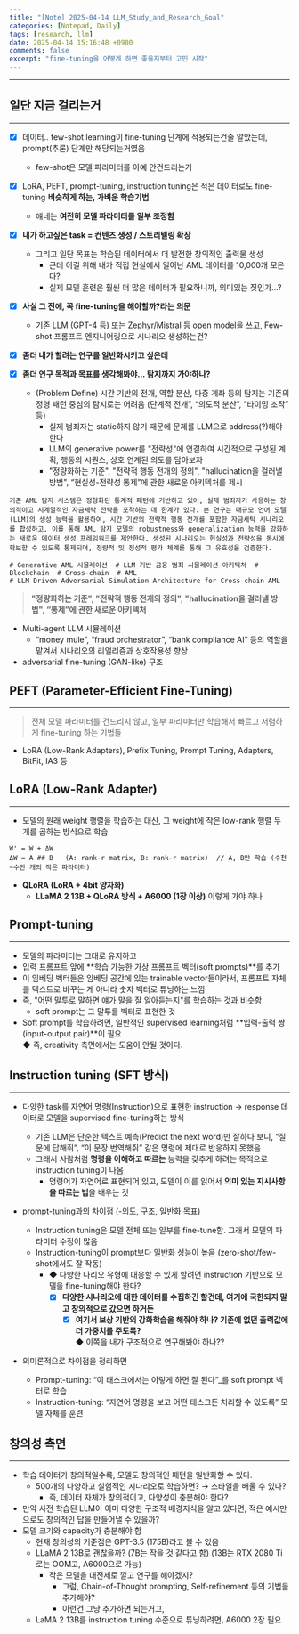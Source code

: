 ```yaml
---
title: "[Note] 2025-04-14 LLM_Study_and_Research_Goal"
categories: [Notepad, Daily]
tags: [research, llm]
date: 2025-04-14 15:16:48 +0900
comments: false
excerpt: "fine-tuning을 어떻게 하면 좋을지부터 고민 시작"
--- 
```

---


## 일단 지금 걸리는거
---
- [x] 데이터.. few-shot learning이 fine-tuning 단계에 적용되는건줄 알았는데, prompt(추론) 단계만 해당되는거였음
    - few-shot은 모델 파라미터를 아예 안건드리는거

- [x] LoRA, PEFT, prompt-tuning, instruction tuning은 적은 데이터로도 fine-tuning **비슷하게 하는, 가벼운 학습기법**
    - 얘네는 **여전히 모델 파라미터를 일부 조정함**

- [x] **내가 하고싶은 task = 컨텐츠 생성 / 스토리텔링 확장**
    - 그리고 일단 목표는 학습된 데이터에서 더 발전한 창의적인 출력물 생성
        - 근데 이걸 위해 내가 직접 현실에서 일어난 AML 데이터를 10,000개 모은다?
        - 실제 모델 훈련은 훨씬 더 많은 데이터가 필요하니까, 의미있는 짓인가...?

- [x] **사실 그 전에, 꼭 fine-tuning을 해야할까?라는 의문**
    - 기존 LLM (GPT-4 등) 또는 Zephyr/Mistral 등 open model을 쓰고, Few-shot 프롬프트 엔지니어링으로 시나리오 생성하는건?

- [x] **좀더 내가 할려는 연구를 일반화시키고 싶은데**
- [x] **좀더 연구 목적과 목표를 생각해봐야... 탐지까지 가야하나?**
    - (Problem Define) 시간 기반의 전개, 역할 분산, 다중 계좌 등의 탐지는 기존의 정형 패턴 중심의 탐지로는 어려움 (단계적 전개”, “의도적 분산”, “타이밍 조작” 등)
        - 실제 범죄자는 static하지 않기 때문에 문제를 LLM으로 address(?)해야 한다
        - LLM의 generative power를 "전략성"에 연결하여 시간적으로 구성된 계획, 행동의 시퀀스, 상호 연계된 의도를 담아보자
        - "정량화하는 기준", "전략적 행동 전개의 정의", "hallucination을 걸러낼 방법", “현실성-전략성 통제”에 관한 새로운 아키텍처를 제시

```
기존 AML 탐지 시스템은 정형화된 통계적 패턴에 기반하고 있어, 실제 범죄자가 사용하는 창의적이고 시계열적인 자금세탁 전략을 포착하는 데 한계가 있다. 본 연구는 대규모 언어 모델(LLM)의 생성 능력을 활용하여, 시간 기반의 전략적 행동 전개를 포함한 자금세탁 시나리오를 합성하고, 이를 통해 AML 탐지 모델의 robustness와 generalization 능력을 강화하는 새로운 데이터 생성 프레임워크를 제안한다. 생성된 시나리오는 현실성과 전략성을 동시에 확보할 수 있도록 통제되며, 정량적 및 정성적 평가 체계를 통해 그 유효성을 검증한다.

# Generative AML 시뮬레이션  # LLM 기반 금융 범죄 시뮬레이션 아키텍처  # Blockchain  # Cross-chain  # AML
# LLM-Driven Adversarial Simulation Architecture for Cross-chain AML
```

> **"정량화하는 기준", "전략적 행동 전개의 정의", "hallucination을 걸러낼 방법", “통제”에 관한 새로운 아키텍처**
- Multi-agent LLM 시뮬레이션
  - “money mule”, “fraud orchestrator”, “bank compliance AI” 등의 역할을 맡겨서 시나리오의 리얼리즘과 상호작용성 향상
- adversarial fine-tuning (GAN-like) 구조


## PEFT (Parameter-Efficient Fine-Tuning)
---
> 전체 모델 파라미터를 건드리지 않고, 일부 파라미터만 학습해서 빠르고 저렴하게 fine-tuning 하는 기법들
- LoRA (Low-Rank Adapters), Prefix Tuning, Prompt Tuning, Adapters, BitFit, IA3 등


## LoRA (Low-Rank Adapter)
---
- 모델의 원래 weight 행렬을 학습하는 대신, 그 weight에 작은 low-rank 행렬 두 개를 곱하는 방식으로 학습

```
W' = W + ΔW
ΔW = A ## B   (A: rank-r matrix, B: rank-r matrix)  // A, B만 학습 (수천~수만 개의 작은 파라미터)
```

- **QLoRA (LoRA + 4bit 양자화)**
	- **LLaMA 2 13B + QLoRA 방식 + A6000 (1장 이상)** 이렇게 가야 하나


## Prompt-tuning
---
- 모델의 파라미터는 그대로 유지하고
- 입력 프롬프트 앞에 **학습 가능한 가상 프롬프트 벡터(soft prompts)**를 추가
- 이 임베딩 벡터들은 임베딩 공간에 있는 trainable vector들이라서, 프롬프트 자체를 텍스트로 바꾸는 게 아니라 숫자 벡터로 튜닝하는 느낌
- 즉, "어떤 말투로 말하면 얘가 말을 잘 알아듣는지"를 학습하는 것과 비슷함
    - soft prompt는 그 말투를 벡터로 표현한 것
- Soft prompt를 학습하려면, 일반적인 supervised learning처럼 **입력-출력 쌍 (input-output pair)**이 필요  
    ◆ 즉, creativity 측면에서는 도움이 안될 것이다.


## Instruction tuning (SFT 방식)
---
- 다양한 task를 자연어 명령(Instruction)으로 표현한 instruction → response 데이터로 모델을 supervised fine-tuning하는 방식
    - 기존 LLM은 단순한 텍스트 예측(Predict the next word)만 잘하다 보니, “질문에 답해줘”, “이 문장 번역해줘” 같은 명령에 제대로 반응하지 못했음
    - 그래서 사람처럼 **명령을 이해하고 따르는** 능력을 갖추게 하려는 목적으로 instruction tuning이 나옴
        - 명령어가 자연어로 표현되어 있고, 모델이 이를 읽어서 **의미 있는 지시사항을 따르는 법**을 배우는 것

- prompt-tuning과의 차이점 (-의도, 구조, 일반화 목표)
    - Instruction tuning은 모델 전체 또는 일부를 fine-tune함. 그래서 모델의 파라미터 수정이 많음
    - Instruction-tuning이 prompt보다 일반화 성능이 높음 (zero-shot/few-shot에서도 잘 작동)
        - ◆ 다양한 나리오 유형에 대응할 수 있게 할려면 instruction 기반으로 모델을 fine-tuning해야 한다?
            - [x] **다양한 시나리오에 대한 데이터를 수집하긴 할건데, 여기에 국한되지 말고 창의적으로 갔으면 하거든**
                - [x] **여기서 보상 기반의 강화학습을 해줘야 하나? 기존에 없던 출력값에 더 가중치를 주도록?**  
                    ◆ 이쪽을 내가 구조적으로 연구해봐야 하나??

- 의미론적으로 차이점을 정리하면 
    - Prompt-tuning: “이 태스크에서는 이렇게 하면 잘 된다”_를 soft prompt 벡터로 학습
    - Instruction-tuning: “자연어 명령을 보고 어떤 태스크든 처리할 수 있도록” 모델 자체를 훈련


## 창의성 측면
---
- 학습 데이터가 창의적일수록, 모델도 창의적인 패턴을 일반화할 수 있다.
    - 500개의 다양하고 실험적인 시나리오로 학습하면? → 스타일을 배울 수 있다?
        - 즉, 데이터 자체가 창의적이고, 다양성이 충분해야 한다?
- 만약 사전 학습된 LLM이 이미 다양한 구조적 배경지식을 알고 있다면, 적은 예시만으로도 창의적인 답을 만들어낼 수 있을까?
- 모델 크기와 capacity가 충분해야 함
    - 현재 창의성의 기준점은 GPT-3.5 (175B)라고 볼 수 있음
    - LLaMA 2 13B로 괜찮을까? (7B는 작을 것 같다고 함) (13B는 RTX 2080 Ti로는 OOM고, A6000으로 가능)
        - 작은 모델을 대전제로 깔고 연구를 해야겠지?
            - 그럼, Chain-of-Thought prompting, Self-refinement 등의 기법을 추가해야?
            - 이런건 그냥 추가하면 되는거고, 
    - LaMA 2 13B를 instruction tuning 수준으로 튜닝하려면, A6000 2장 필요



